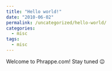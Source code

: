```yaml
---
title: "Hello world!"
date: "2010-06-02"
permalink: /uncategorized/hello-world/
categories:
  - misc
tags:
  - misc
---
```


Welcome to Phrappe.com! Stay tuned 😉
